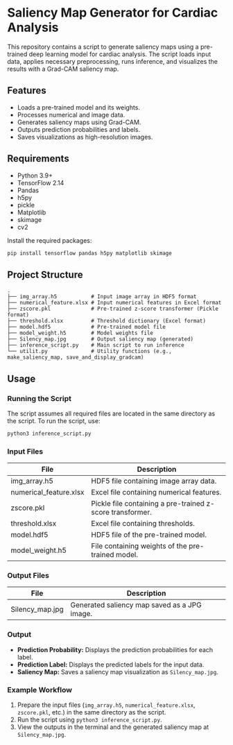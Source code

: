 # Saliency Map Generator for Cardiac Analysis

This repository contains a script to generate saliency maps using a pre-trained deep learning model for cardiac analysis. The script loads input data, applies necessary preprocessing, runs inference, and visualizes the results with a Grad-CAM saliency map.

## Features

- Loads a pre-trained model and its weights.
- Processes numerical and image data.
- Generates saliency maps using Grad-CAM.
- Outputs prediction probabilities and labels.
- Saves visualizations as high-resolution images.

## Requirements

- Python 3.9+
- TensorFlow 2.14
- Pandas
- h5py
- pickle
- Matplotlib
- skimage
- cv2

Install the required packages:

```sh
pip install tensorflow pandas h5py matplotlib skimage
```

## Project Structure

```
.
├── img_array.h5           # Input image array in HDF5 format
├── numerical_feature.xlsx # Input numerical features in Excel format
├── zscore.pkl             # Pre-trained z-score transformer (Pickle format)
├── threshold.xlsx         # Threshold dictionary (Excel format)
├── model.hdf5             # Pre-trained model file
├── model_weight.h5        # Model weights file
├── Silency_map.jpg        # Output saliency map (generated)
├── inference_script.py    # Main script to run inference
└── utilit.py              # Utility functions (e.g., make_saliency_map, save_and_display_gradcam)
```

## Usage

### Running the Script

The script assumes all required files are located in the same directory as the script. To run the script, use:

```sh
python3 inference_script.py
```

### Input Files

| File                   | Description                                      |
|------------------------|--------------------------------------------------|
| img_array.h5           | HDF5 file containing image array data.           |
| numerical_feature.xlsx | Excel file containing numerical features.        |
| zscore.pkl             | Pickle file containing a pre-trained z-score transformer. |
| threshold.xlsx         | Excel file containing thresholds.                |
| model.hdf5             | HDF5 file of the pre-trained model.              |
| model_weight.h5        | File containing weights of the pre-trained model.|

### Output Files

| File            | Description                                      |
|-----------------|--------------------------------------------------|
| Silency_map.jpg | Generated saliency map saved as a JPG image.     |

### Output

- **Prediction Probability:** Displays the prediction probabilities for each label.
- **Prediction Label:** Displays the predicted labels for the input data.
- **Saliency Map:** Saves a saliency map visualization as `Silency_map.jpg`.

### Example Workflow

1. Prepare the input files (`img_array.h5`, `numerical_feature.xlsx`, `zscore.pkl`, etc.) in the same directory as the script.
2. Run the script using `python3 inference_script.py`.
3. View the outputs in the terminal and the generated saliency map at `Silency_map.jpg`.
